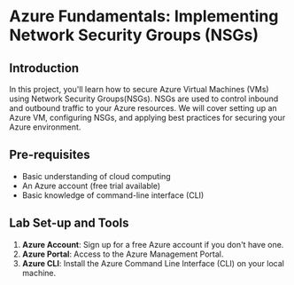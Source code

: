 # Azure Fundamentals: Implementing Network Security Groups (NSGs)

## Introduction

In this project, you'll learn how to secure Azure Virtual Machines (VMs) using Network Security Groups(NSGs). NSGs are used to control inbound and outbound traffic to your Azure resources. We will cover setting up an Azure VM, configuring NSGs, and applying best practices for securing your Azure environment.

## Pre-requisites

- Basic understanding of cloud computing
- An Azure account (free trial available)
- Basic knowledge of command-line interface (CLI)

## Lab Set-up and Tools

1. **Azure Account**: Sign up for a free Azure account if you don't have one.
2. **Azure Portal**: Access to the Azure Management Portal.
3. **Azure CLI**: Install the Azure Command Line Interface (CLI) on your local machine.

